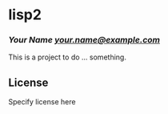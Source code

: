 # lisp2
### _Your Name <your.name@example.com>_

This is a project to do ... something.

## License

Specify license here

